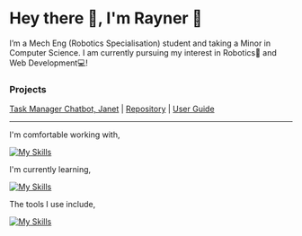 # Hey there 👋, I'm Rayner 🤠

I’m a Mech Eng (Robotics Specialisation) student and taking a Minor in Computer Science. I am currently pursuing my interest in Robotics🤖 and Web Development💻!

### Projects  
[Task Manager Chatbot, Janet](https://github.com/rayray39/ip/releases/tag/A-Release) | [Repository](https://github.com/rayray39/ip) | [User Guide](https://rayray39.github.io/ip/)

---
I'm comfortable working with,  

[![My Skills](https://skillicons.dev/icons?i=java,python,django,matlab,js,html,css,git,github&theme=dark)](https://skillicons.dev)

I'm currently learning,

[![My Skills](https://skillicons.dev/icons?i=cs,dotnet,react,nodejs,npm&theme=dark)](https://skillicons.dev)

The tools I use include,

[![My Skills](https://skillicons.dev/icons?i=vscode,idea,notion&theme=dark)](https://skillicons.dev)

<!---
rayray39/rayray39 is a ✨ special ✨ repository because its `README.md` (this file) appears on your GitHub profile.
You can click the Preview link to take a look at your changes.
--->
